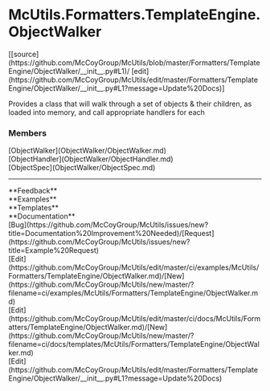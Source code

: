 # <a id="McUtils.Formatters.TemplateEngine.ObjectWalker">McUtils.Formatters.TemplateEngine.ObjectWalker</a> 
<div class="docs-source-link" markdown="1">
[[source](https://github.com/McCoyGroup/McUtils/blob/master/Formatters/TemplateEngine/ObjectWalker/__init__.py#L1)/
[edit](https://github.com/McCoyGroup/McUtils/edit/master/Formatters/TemplateEngine/ObjectWalker/__init__.py#L1?message=Update%20Docs)]
</div>
    
Provides a class that will walk through a set of objects & their children, as loaded into memory,
and call appropriate handlers for each

### Members
<div class="container alert alert-secondary bg-light">
  <div class="row">
   <div class="col" markdown="1">
[ObjectWalker](ObjectWalker/ObjectWalker.md)   
</div>
   <div class="col" markdown="1">
[ObjectHandler](ObjectWalker/ObjectHandler.md)   
</div>
   <div class="col" markdown="1">
[ObjectSpec](ObjectWalker/ObjectSpec.md)   
</div>
</div>
  <div class="row">
   <div class="col" markdown="1">
   
</div>
   <div class="col" markdown="1">
   
</div>
   <div class="col" markdown="1">
   
</div>
</div>
</div>













---


<div markdown="1" class="text-secondary">
<div class="container">
  <div class="row">
   <div class="col" markdown="1">
**Feedback**   
</div>
   <div class="col" markdown="1">
**Examples**   
</div>
   <div class="col" markdown="1">
**Templates**   
</div>
   <div class="col" markdown="1">
**Documentation**   
</div>
   <div class="col" markdown="1">
   
</div>
   <div class="col" markdown="1">
   
</div>
   <div class="col" markdown="1">
   
</div>
</div>
  <div class="row">
   <div class="col" markdown="1">
[Bug](https://github.com/McCoyGroup/McUtils/issues/new?title=Documentation%20Improvement%20Needed)/[Request](https://github.com/McCoyGroup/McUtils/issues/new?title=Example%20Request)   
</div>
   <div class="col" markdown="1">
[Edit](https://github.com/McCoyGroup/McUtils/edit/master/ci/examples/McUtils/Formatters/TemplateEngine/ObjectWalker.md)/[New](https://github.com/McCoyGroup/McUtils/new/master/?filename=ci/examples/McUtils/Formatters/TemplateEngine/ObjectWalker.md)   
</div>
   <div class="col" markdown="1">
[Edit](https://github.com/McCoyGroup/McUtils/edit/master/ci/docs/McUtils/Formatters/TemplateEngine/ObjectWalker.md)/[New](https://github.com/McCoyGroup/McUtils/new/master/?filename=ci/docs/templates/McUtils/Formatters/TemplateEngine/ObjectWalker.md)   
</div>
   <div class="col" markdown="1">
[Edit](https://github.com/McCoyGroup/McUtils/edit/master/Formatters/TemplateEngine/ObjectWalker/__init__.py#L1?message=Update%20Docs)   
</div>
   <div class="col" markdown="1">
   
</div>
   <div class="col" markdown="1">
   
</div>
   <div class="col" markdown="1">
   
</div>
</div>
</div>
</div>